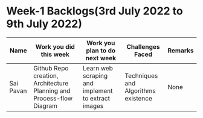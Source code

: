 # Week-1 Backlogs(3rd July 2022 to 9th July 2022)
| Name | Work you did this week | Work you plan to do next week | Challenges Faced | Remarks |
| --- | --- | --- | --- | --- |
| Sai Pavan | Github Repo creation, Architecture Planning and Process-flow Diagram | Learn web scraping and implement to extract images | Techniques and Algorithms existence | None |

